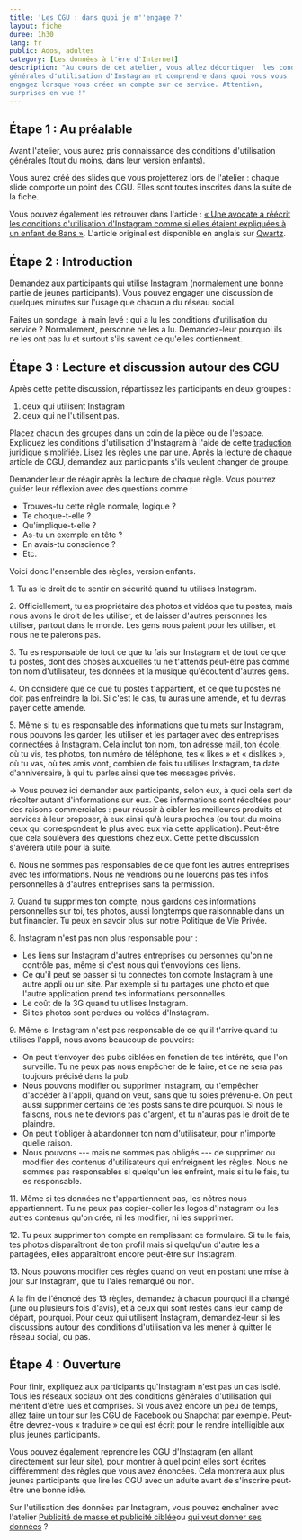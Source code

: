 ```yaml
---
title: 'Les CGU : dans quoi je m''engage ?'
layout: fiche
duree: 1h30
lang: fr
public: Ados, adultes
category: [Les données à l'ère d'Internet]
description: "Au cours de cet atelier, vous allez décortiquer  les conditions
générales d'utilisation d'Instagram et comprendre dans quoi vous vous
engagez lorsque vous créez un compte sur ce service. Attention,
surprises en vue !"
---
```


Étape 1 : Au préalable
----------------------

Avant l'atelier, vous aurez pris connaissance des conditions
d'utilisation générales (tout du moins, dans leur version enfants).

Vous aurez créé des slides que vous projetterez lors de l'atelier : chaque slide comporte un point des CGU. Elles sont toutes inscrites dans la suite de la fiche. 

Vous pouvez également les retrouver dans l'article : [« Une avocate a réécrit les conditions d'utilisation d'Instagram comme si elles étaient expliquées à un enfant de 8ans »](https://www.businessinsider.fr/une-avocate-a-reecrit-les-conditions-dutilisations-dinstagram-comme-si-elles-etaient-expliquees-a-un-enfant-de-8-ans/). L'article original est disponible en anglais sur
[Qwartz](https://qz.com/878790/a-lawyer-rewrote-instagrams-terms-of-service-for-kids-now-you-can-understand-all-of-the-private-data-you-and-your-teen-are-giving-up-to-social-media/).

Étape 2 : Introduction
----------------------

Demandez aux participants qui utilise Instagram (normalement une bonne
partie de jeunes participants). Vous pouvez engager une discussion de
quelques minutes sur l'usage que chacun a du réseau social.

Faites un sondage  à main levé : qui a lu les conditions d'utilisation
du service ? Normalement, personne ne les a lu. Demandez-leur pourquoi
ils ne les ont pas lu et surtout s'ils savent ce qu'elles contiennent.

Étape 3 : Lecture et discussion autour des CGU
----------------------------------------------

Après cette petite discussion, répartissez les participants en deux
groupes :

1.  ceux qui utilisent Instagram
2.  ceux qui ne l'utilisent pas.

Placez chacun des groupes dans un coin de la pièce ou de l'espace.
Expliquez les conditions d'utilisation d'Instagram à l'aide de cette
[traduction juridique
simplifiée](https://www.businessinsider.fr/une-avocate-a-reecrit-les-conditions-dutilisations-dinstagram-comme-si-elles-etaient-expliquees-a-un-enfant-de-8-ans/).
Lisez les règles une par une. Après la lecture de chaque article de CGU,
demandez aux participants s'ils veulent changer de groupe.

Demander leur de réagir après la lecture de chaque règle. Vous pourrez 
guider leur réflexion avec des questions comme :

-   Trouves-tu cette règle normale, logique ?
-   Te choque-t-elle ?
-   Qu'implique-t-elle ?
-   As-tu un exemple en tête ?
-   En avais-tu conscience ?
-   Etc.

Voici donc l'ensemble des règles, version enfants.

1\. Tu as le droit de te sentir en sécurité quand tu utilises Instagram.

2\. Officiellement, tu es propriétaire des photos et vidéos que tu
postes, mais nous avons le droit de les utiliser, et de laisser d'autres
personnes les utiliser, partout dans le monde. Les gens nous paient pour
les utiliser, et nous ne te paierons pas.

3\. Tu es responsable de tout ce que tu fais sur Instagram et de tout ce
que tu postes, dont des choses auxquelles tu ne t'attends peut-être pas
comme ton nom d'utilisateur, tes données et la musique qu'écoutent
d'autres gens.

4\. On considère que ce que tu postes t'appartient, et ce que tu postes
ne doit pas enfreindre la loi. Si c'est le cas, tu auras une amende, et
tu devras payer cette amende.

5\. Même si tu es responsable des informations que tu mets sur Instagram,
nous pouvons les garder, les utiliser et les partager avec des
entreprises connectées à Instagram. Cela inclut ton nom, ton adresse
mail, ton école, où tu vis, tes photos, ton numéro de téléphone, tes
« likes » et « dislikes », où tu vas, où tes amis vont, combien de fois
tu utilises Instagram, ta date d'anniversaire, à qui tu parles ainsi que
tes messages privés.

→ Vous pouvez ici demander aux participants, selon eux, à quoi cela sert
de récolter autant d'informations sur eux. Ces informations sont
récoltées pour des raisons commerciales : pour réussir à cibler les
meilleures produits et services à leur proposer, à eux ainsi qu'à leurs
proches (ou tout du moins ceux qui correspondent le plus avec eux via
cette application). Peut-être que cela soulèvera des questions chez eux.
Cette petite discussion s'avérera utile pour la suite.

6\. Nous ne sommes pas responsables de ce que font les autres entreprises
avec tes informations. Nous ne vendrons ou ne louerons pas tes infos
personnelles à d'autres entreprises sans ta permission.

7\. Quand tu supprimes ton compte, nous gardons ces informations
personnelles sur toi, tes photos, aussi longtemps que raisonnable dans
un but financier. Tu peux en savoir plus sur notre Politique de Vie
Privée.

8\. Instagram n'est pas non plus responsable pour :

-   Les liens sur Instagram d'autres entreprises ou personnes qu'on ne
    contrôle pas, même si c'est nous qui t'envoyions ces liens.
-   Ce qu'il peut se passer si tu connectes ton compte Instagram à une
    autre appli ou un site. Par exemple si tu partages une photo et que
    l'autre application prend tes informations personnelles.
-   Le coût de la 3G quand tu utilises Instagram.
-   Si tes photos sont perdues ou volées d'Instagram.

9\. Même si Instagram n'est pas responsable de ce qu'il t'arrive quand tu
utilises l'appli, nous avons beaucoup de pouvoirs:

-   On peut t'envoyer des pubs ciblées en fonction de tes intérêts, que
    l'on surveille. Tu ne peux pas nous empêcher de le faire, et ce ne
    sera pas toujours précisé dans la pub.
-   Nous pouvons modifier ou supprimer Instagram, ou t'empêcher
    d'accéder à l'appli, quand on veut, sans que tu soies prévenu-e. On
    peut aussi supprimer certains de tes posts sans te dire pourquoi. Si
    nous le faisons, nous ne te devrons pas d'argent, et tu n'auras pas
    le droit de te plaindre.
-   On peut t'obliger à abandonner ton nom d'utilisateur, pour n'importe
    quelle raison.
-   Nous pouvons --- mais ne sommes pas obligés --- de supprimer ou
    modifier des contenus d'utilisateurs qui enfreignent les règles.
    Nous ne sommes pas responsables si quelqu'un les enfreint, mais si
    tu le fais, tu es responsable.

11\. Même si tes données ne t'appartiennent pas, les nôtres nous
appartiennent. Tu ne peux pas copier-coller les logos d'Instagram ou les
autres contenus qu'on crée, ni les modifier, ni les supprimer.

12\. Tu peux supprimer ton compte en remplissant ce formulaire. Si tu le
fais, tes photos disparaîtront de ton profil mais si quelqu'un d'autre
les a partagées, elles apparaîtront encore peut-être sur Instagram.

13\. Nous pouvons modifier ces règles quand on veut en postant une mise à
jour sur Instagram, que tu l'aies remarqué ou non.

A la fin de l'énoncé des 13 règles, demandez à chacun pourquoi il a
changé (une ou plusieurs fois d'avis), et à ceux qui sont restés dans
leur camp de départ, pourquoi. Pour ceux qui utilisent Instagram,
demandez-leur si les discussions autour des conditions d'utilisation va
les mener à quitter le réseau social, ou pas.

Étape 4 : Ouverture
-------------------

Pour finir, expliquez aux participants qu'Instagram n'est pas un cas
isolé. Tous les réseaux sociaux ont des conditions générales
d'utilisation qui méritent d'être lues et comprises. Si vous avez encore
un peu de temps, allez faire un tour sur les CGU de Facebook ou Snapchat
par exemple. Peut-être devrez-vous « traduire » ce qui est écrit pour le
rendre intelligible aux plus jeunes participants.

Vous pouvez également reprendre les CGU d'Instagram (en allant
directement sur leur site), pour montrer à quel point elles sont écrites
différemment des règles que vous avez énoncées. Cela montrera aux plus
jeunes participants que lire les CGU avec un adulte avant de s'inscrire
peut-être une bonne idée.

Sur l'utilisation des données par Instagram, vous pouvez enchaîner avec
l'atelier [Publicité de masse et publicité
ciblée](https://voyageursdunumerique.fr/fiche/publicite-et-economie-des-medias/)ou
[qui veut donner ses
données](https://voyageursdunumerique.fr/?post_type=fiche&p=14168&preview=true)
?
